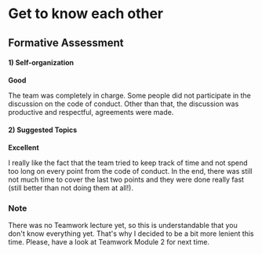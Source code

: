 
# Get to know each other

## Formative Assessment

#### 1) Self-organization

**Good**

The team was completely in charge. Some people did not participate in the discussion on the code of conduct. Other than that, the discussion was productive and respectful, agreements were made.

#### 2) Suggested Topics

**Excellent**

I really like the fact that the team tried to keep track of time and not spend too long on every point from the code of conduct. In the end, there was still not much time to cover the last two points and they were done really fast (still better than not doing them at all!).

### Note
There was no Teamwork lecture yet, so this is understandable that you don't know everything yet. That's why I decided to be a bit more lenient this time. Please, have a look at Teamwork Module 2 for next time.

